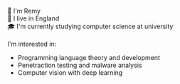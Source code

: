 :wave: I'm Remy<br>
🏴󠁧󠁢󠁥󠁮󠁧󠁿 I live in England<br>
:mortar_board: I'm currently studying computer science at university<br><br>
I'm interested in:
- Programming language theory and development
- Penetraction testing and malware analysis
- Computer vision with deep learning
